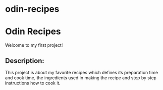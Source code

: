 # odin-recipes
<h1>Odin Recipes</h1>

Welcome to my first project!

<h2>Description:</h2>
<p>This project is about my favorite recipes which defines its preparation time and cook time, the ingredients used in making the recipe and step by step instructions how to cook it.</p>
